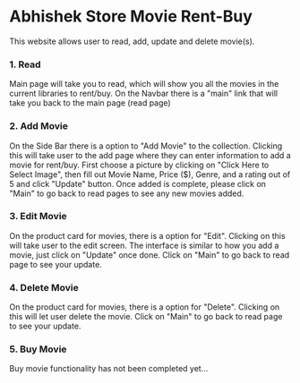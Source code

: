 # Abhishek Store Movie Rent-Buy
This website allows user to read, add, update and delete movie(s).


### 1. Read
Main page will take you to read, which will show you all the movies in the current libraries to rent/buy. On the Navbar there is a "main" link that will 
take you back to the main page (read page)


### 2. Add Movie
On the Side Bar there is a option to "Add Movie" to the collection. Clicking this will take user to the add page where they can enter information to add
a movie for rent/buy. First choose a picture by clicking on "Click Here to Select Image", then fill out Movie Name, Price ($), Genre, and a rating out of 5 and click "Update" button. Once added is complete, please click on "Main" to go back to read pages to see any new movies added.


### 3. Edit Movie
On the product card for movies, there is a option for "Edit". Clicking on this will take user to the edit screen. The interface is similar to how you add a movie, just click on "Update" once done. Click on "Main" to go back to read page to see your update.

### 4. Delete Movie
On the product card for movies, there is a option for "Delete". Clicking on this will let user delete the movie. Click on "Main" to go back to read page to see your update. 


 ### 5. Buy Movie
 Buy movie functionality has not been completed yet...
 




